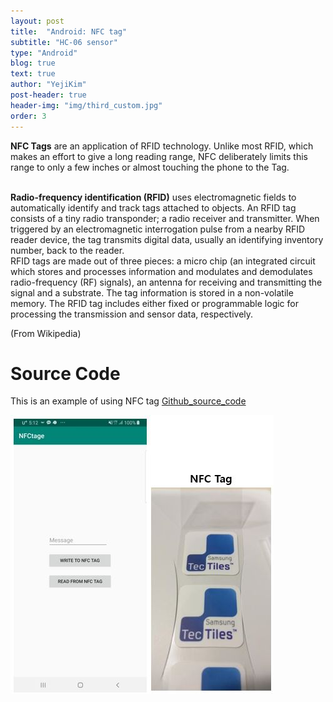 ```yaml
---
layout: post
title:  "Android: NFC tag"
subtitle: "HC-06 sensor"
type: "Android"
blog: true
text: true
author: "YejiKim"
post-header: true
header-img: "img/third_custom.jpg"
order: 3
---
```

**NFC Tags** are an application of RFID technology. Unlike most RFID, which makes an effort to give a long reading range, NFC deliberately limits this range to only a few inches or almost touching the phone to the Tag. 
<br><br>

**Radio-frequency identification (RFID)** uses electromagnetic fields to automatically identify and track tags attached to objects. An RFID tag consists of a tiny radio transponder; a radio receiver and transmitter. When triggered by an electromagnetic interrogation pulse from a nearby RFID reader device, the tag transmits digital data, usually an identifying inventory number, back to the reader. 
<br>
RFID tags are made out of three pieces: a micro chip (an integrated circuit which stores and processes information and modulates and demodulates radio-frequency (RF) signals), an antenna for receiving and transmitting the signal and a substrate. The tag information is stored in a non-volatile memory. The RFID tag includes either fixed or programmable logic for processing the transmission and sensor data, respectively.

(From Wikipedia)

# Source Code
This is an example of using NFC tag
[Github_source_code](https://github.com/Yejikim93/NFCtage)

![nfc_tag](img/nfc_img.JPG)
